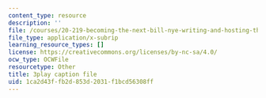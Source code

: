```yaml
---
content_type: resource
description: ''
file: /courses/20-219-becoming-the-next-bill-nye-writing-and-hosting-the-educational-show-january-iap-2015/1ca2d43ffb2d853d2031f1bcd56308ff_AjK2zF9yN0k.srt
file_type: application/x-subrip
learning_resource_types: []
license: https://creativecommons.org/licenses/by-nc-sa/4.0/
ocw_type: OCWFile
resourcetype: Other
title: 3play caption file
uid: 1ca2d43f-fb2d-853d-2031-f1bcd56308ff
---
```

